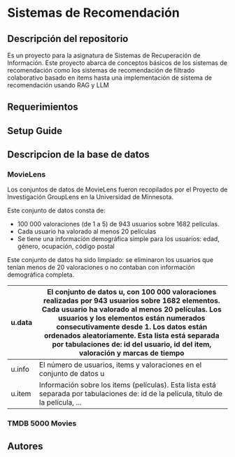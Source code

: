 # Sistemas de Recomendación

## Descripción del repositorio

Es un proyecto para la asignatura de Sistemas de Recuperación de Información. Este proyecto abarca de conceptos básicos de los sistemas de recomendación como los sistemas de recomendación de filtrado colaborativo basado en items hasta una implementación de sistema de recomendación usando RAG y LLM  

## Requerimientos 

## Setup Guide

## Descripcion de la base de datos

### MovieLens 

Los conjuntos de datos de MovieLens fueron recopilados por el Proyecto de Investigación GroupLens en la Universidad de Minnesota. 

Este conjunto de datos consta de:

- 100 000 valoraciones (de 1 a 5) de 943 usuarios sobre 1682 películas. 
- Cada usuario ha valorado al menos 20 películas
- Se tiene una información demográfica simple para los usuarios: edad, género, ocupación, código postal

Este conjunto de datos ha sido limpiado: se eliminaron los usuarios que tenían menos de 20 valoraciones o no contaban con información demográfica completa. 

| u.data | El conjunto de datos u, con 100 000 valoraciones realizadas por 943 usuarios sobre 1682 elementos. Cada usuario ha valorado al menos 20 películas. Los usuarios y los elementos están numerados consecutivamente desde 1. Los datos están ordenados aleatoriamente. Esta lista está separada por tabulaciones de: id del usuario, id del item, valoración y marcas de tiempo |
| --- | --- | 
| u.info | El número de usuarios, items y valoraciones en el conjunto de datos u |
| u.item | Información sobre los items (películas). Esta lista está separada por tabulaciones de: id de la película, título de la película, ... |

### TMDB 5000 Movies 

## Autores




